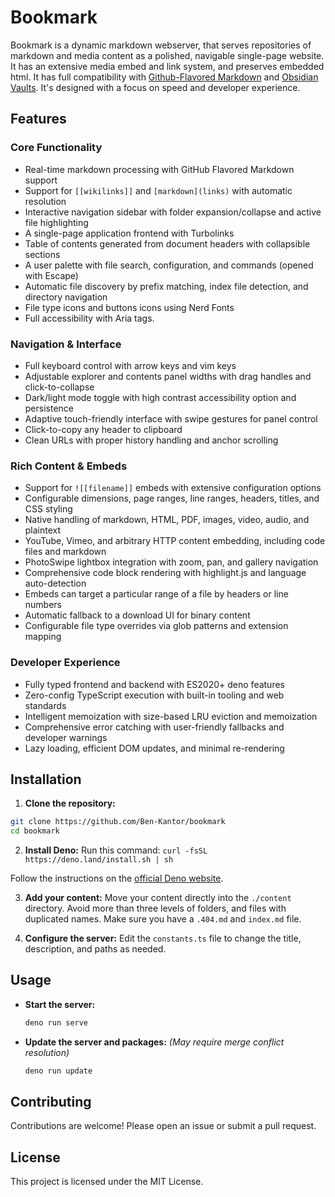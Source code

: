 # Bookmark

Bookmark is a dynamic markdown webserver, that serves repositories of markdown and media content as a polished, navigable single-page website. It has an extensive media embed and link system, and preserves embedded html. It has full compatibility with [Github-Flavored Markdown](https://github.github.com/gfm/) and [Obsidian Vaults](https://help.obsidian.md/links). It's designed with a focus on speed and developer experience.

## Features

### Core Functionality

-   Real-time markdown processing with GitHub Flavored Markdown support
-   Support for `[[wikilinks]]` and `[markdown](links)` with automatic resolution
-   Interactive navigation sidebar with folder expansion/collapse and active file highlighting
-   A single-page application frontend with Turbolinks
-   Table of contents generated from document headers with collapsible sections
-   A user palette with file search, configuration, and commands (opened with Escape)
-   Automatic file discovery by prefix matching, index file detection, and directory navigation
-   File type icons and buttons icons using Nerd Fonts
-   Full accessibility with Aria tags.

### Navigation & Interface

-   Full keyboard control with arrow keys and vim keys
-   Adjustable explorer and contents panel widths with drag handles and click-to-collapse
-   Dark/light mode toggle with high contrast accessibility option and persistence
-   Adaptive touch-friendly interface with swipe gestures for panel control
-   Click-to-copy any header to clipboard
-   Clean URLs with proper history handling and anchor scrolling

### Rich Content & Embeds

-   Support for `![[filename]]` embeds with extensive configuration options
-   Configurable dimensions, page ranges, line ranges, headers, titles, and CSS styling
-   Native handling of markdown, HTML, PDF, images, video, audio, and plaintext
-   YouTube, Vimeo, and arbitrary HTTP content embedding, including code files and markdown
-   PhotoSwipe lightbox integration with zoom, pan, and gallery navigation
-   Comprehensive code block rendering with highlight.js and language auto-detection
-   Embeds can target a particular range of a file by headers or line numbers
-   Automatic fallback to a download UI for binary content
-   Configurable file type overrides via glob patterns and extension mapping

### Developer Experience

-   Fully typed frontend and backend with ES2020+ deno features
-   Zero-config TypeScript execution with built-in tooling and web standards
-   Intelligent memoization with size-based LRU eviction and memoization
-   Comprehensive error catching with user-friendly fallbacks and developer warnings
-   Lazy loading, efficient DOM updates, and minimal re-rendering

## Installation

1.  **Clone the repository:**
  ```bash
  git clone https://github.com/Ben-Kantor/bookmark
  cd bookmark
  ```

2.  **Install Deno:**
  Run this command: `curl -fsSL https://deno.land/install.sh | sh`

  Follow the instructions on the [official Deno website](https://docs.deno.com/runtime/getting_started/installation/).

3.  **Add your content:**
  Move your content directly into the `./content` directory.
  Avoid more than three levels of folders, and files with duplicated names.
  Make sure you have a `.404.md` and `index.md` file.

4.  **Configure the server:**
  Edit the `constants.ts` file to change the title, description, and paths as needed.

## Usage

-   **Start the server:**
    ```bash
    deno run serve
    ```

-   **Update the server and packages:** *(May require merge conflict resolution)*
    ```bash
    deno run update
    ```

## Contributing

Contributions are welcome! Please open an issue or submit a pull request.

## License

This project is licensed under the MIT License.
